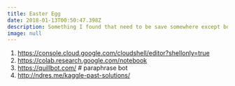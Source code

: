 ```yaml
---
title: Easter Egg
date: 2018-01-13T00:50:47.398Z
description: Something I found that need to be save somewhere except bookmark >.>
image: null
---
```

1. https://console.cloud.google.com/cloudshell/editor?shellonly=true
2. https://colab.research.google.com/notebook
3. https://quillbot.com/ # paraphrase bot
4. http://ndres.me/kaggle-past-solutions/


